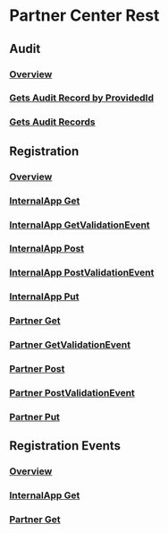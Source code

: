 # Partner Center Rest
## Audit
### [Overview](partner-center/Audit.yml)
### [Gets Audit Record by ProvidedId](partner-center/Audit/Gets%20Audit%20Record%20by%20ProvidedId.yml)
### [Gets Audit Records](partner-center/Audit/Gets%20Audit%20Records.yml)
## Registration
### [Overview](partner-center/Registration.yml)
### [InternalApp Get](partner-center/Registration/InternalApp_Get.yml)
### [InternalApp GetValidationEvent](partner-center/Registration/InternalApp_GetValidationEvent.yml)
### [InternalApp Post](partner-center/Registration/InternalApp_Post.yml)
### [InternalApp PostValidationEvent](partner-center/Registration/InternalApp_PostValidationEvent.yml)
### [InternalApp Put](partner-center/Registration/InternalApp_Put.yml)
### [Partner Get](partner-center/Registration/Partner_Get.yml)
### [Partner GetValidationEvent](partner-center/Registration/Partner_GetValidationEvent.yml)
### [Partner Post](partner-center/Registration/Partner_Post.yml)
### [Partner PostValidationEvent](partner-center/Registration/Partner_PostValidationEvent.yml)
### [Partner Put](partner-center/Registration/Partner_Put.yml)
## Registration Events
### [Overview](partner-center/RegistrationEvents.yml)
### [InternalApp Get](partner-center/RegistrationEvents/InternalApp_Get.yml)
### [Partner Get](partner-center/RegistrationEvents/Partner_Get.yml)
